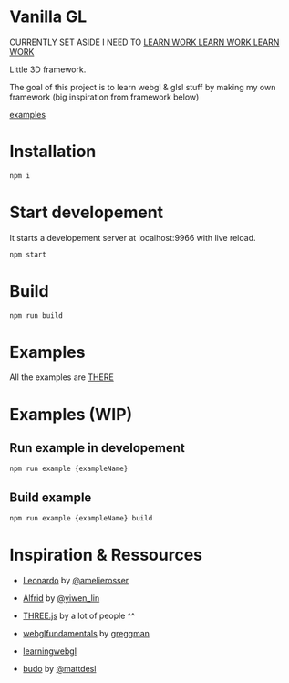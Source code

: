 # Vanilla GL


CURRENTLY SET ASIDE I NEED TO [ LEARN WORK LEARN WORK LEARN WORK ](https://youtu.be/Qp9psZmAM_Y?t=19s)


Little 3D framework.

The goal of this project is to learn webgl & glsl stuff by making my own framework (big inspiration from framework below)


[examples](https://jojo.ninja/vanillagl/examples/)

# Installation
```bash
npm i
```

# Start developement

It starts a developement server at localhost:9966 with live reload.

```bash
npm start
```

# Build

```bash
npm run build
```

# Examples

All the examples are [THERE](https://jojo.ninja/vanillagl/examples/)


# Examples (WIP)

## Run example in developement
```bash
npm run example {exampleName}
```

## Build example
```bash
npm run example {exampleName} build
```


# Inspiration & Ressources

*  [Leonardo](https://github.com/amelierosser/leonardo/) by [@amelierosser](https://twitter.com/ixviii_io?lang=en)

*  [Alfrid](https://github.com/yiwenl/Alfrid) by [@yiwen_lin](https://twitter.com/yiwen_lin?lang=en)

*  [THREE.js](https://github.com/mrdoob/three.js/) by a lot of people ^^

* [webglfundamentals](https://webglfundamentals.org/) by [greggman](https://github.com/greggman)

* [learningwebgl](http://learningwebgl.com/blog/?page_id=1217)

* [budo](https://github.com/mattdesl/budo) by [@mattdesl](https://twitter.com/mattdesl?lang=en)
